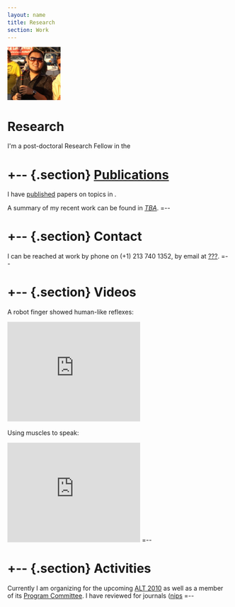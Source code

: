 ```yaml
---
layout: name
title: Research
section: Work
---
```


<img class='inset right' src='/images/minos_niu_beach.jpg' title='C. Minos Niu' alt='Photo of Minos Niu at work' width='120px' />

Research
========
I'm a post-doctoral Research Fellow in the 

+-- {.section}
[Publications](/work/pubs/)
============
I have [published][] papers on topics in .

A summary of my recent work can be found in _[TBA](http://arxiv.org/abs/????)_.
=--

+-- {.section}
Contact 
=======
I can be reached at work by phone on (+1) 213 740 1352, 
by email at [???](mailto:mk.@anu).
=--

[nicta]: http://nicta.com.au
[map]: http://maps.google.com/maps/ms?msa=0&msid=104436549534345141124.00043edbbdf29a2e18167&ie=UTF8&z=17

+-- {.section}
Videos
======
A robot finger showed human-like reflexes: 

<iframe width="300" height="225" src="http://www.youtube.com/embed/B9SqG3Gzqbs?rel=0" frameborder="0"> </iframe>

Using muscles to speak: 

<iframe width="300" height="225" src="http://www.youtube.com/embed/ax2SDaUXjsw?rel=0" frameborder="0"> </iframe>
=--

+-- {.section}
Activities
==========
Currently I am organizing for the upcoming [ALT 2010](http://www-alg.ist.hokudai.ac.jp/~thomas/ALT10/alt10.jhtml) as well as a member of its [Program Committee](http://www-alg.ist.hokudai.ac.jp/~thomas/ALT10/pc.html).
I have reviewed for journals ([nips][]
=--

[icmldisc]: http://www.conflate.net/icml/
[mlss2009]: http://mark.reid.name/iem/mlss-2009-lecture.html
[jmlr]: http://jmlr.csail.mit.edu/
[infotheory]: http://en.wikipedia.org/wiki/IEEE_Transactions_on_Information_Theory
[nips]: http://nips.cc/
[icml]: http://www.machinelearning.org/
[pami]: http://www.computer.org/tpami/
[colt]: http://www.learningtheory.org/
[uai]: http://www.auai.org/

[research]: /work/
[published]: /work/pubs
[personal]: /
[code]: /code/

[feed bag]: http://mark.reid.name/code/feed-bag/
[inductio ex machina]: http://conflate.net/inductio/
[nips 2007]: http://nips.cc/Conferences/2007/
[workshop]: http://hunch.net/~learning-problem-design/
[slides]: http://users.rsise.anu.edu.au/~mreid/files/slides/NIPS2007_Slides.pdf
[nictaseminar]: http://users.rsise.anu.edu.au/~mreid/files/slides/NICTA_Seminar_May2008.pdf
